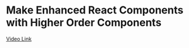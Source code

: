 # Make Enhanced React Components with Higher Order Components

[Video Link](https://egghead.io/lessons/react-make-enhanced-react-components-with-higher-order-components)

